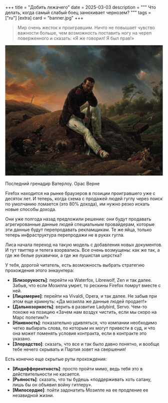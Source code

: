 +++
title = "Добить лежачего"
date = 2025-03-03
description = """
Что делать, когда самый слабый боец занюхивает чернозем?
"""
tags = ["ru"]
[extra]
card = "banner.jpg"
+++


<blockquote>
Мир очень жесток к проигравшим. Ничто не повышает чувство важности больше, чем возможность поставить ногу на череп поверженного и сказать: «Я же говорил! Я был прав!»
</blockquote>

![Последний гренадир Ватерлоу. Орас Верне](banner.jpg#full)
<figcaption>Последний гренадир Ватерлоу. Орас Верне</figcaption>

Firefox находится на рынке браузеров в позиции проигравшего уже с десяток лет. И теперь, когда схема с продажей людей гуглу через поиск по умолчанию ломается (это 80% дохода), им нужно резко искать новые способы дохода.

Они уже полгода назад предложили решение: они будут продавать агрегированные данные людей специальным провайдерам, которые эти данные будут перепродавать рекламщикам. Те же яйца, только теперь инфраструктура перепродажи не в руках гугла.

Лиса начала переход на такую модель с добавления новых документов. И тут твиттер и телега взорвались. Все очень возмущены: как же так, а где же белые рукавички, а где же пушистая шерстка?

У тебя, дорогой читатель, есть возможность выбрать стратегию прохождения этого энкаунтера:

- **\[Близорукость]**: перейти на Waterfox, Librewolf, Zen и так далее. Забыв, что если Мозилла умрет, то рескины Firefox помрут вместе с ней.
- **\[Лицемерие]**: перейти на Vivaldi, Opera, и так далее. Не забыв при этом еще крикнуть: «Да мозилла же данные людей продает!»
- **\[Дальнозоркость]**: верить в развитие Ladybird, Servo. Чем-то похоже на позицию «Зачем нам воздух чистить, если мы скоро на Марс полетим?»
- **\[Наивность]**: показательно удивляться, что компании необходимо четко выбирать слова, по которым их могут привести в суд, и что она может поменять условия контракта, если в контракте это указано.
- **\[Злорадство]**: сказать, что все и так было давно понятно, и вообще тебе нечего скрывать и Партия зовет на свершения!

Есть конечно еще скрытые руты прохождения:

- **\[Индифферентность]**: просто пройти мимо, ведь тебя это в действительности не касается.
- **\[Рьяность]**: сказать, что ты будешь «поддерживать хоть сатану, лишь бы он объявил войну гитлеру».
- **\[Милосердие]**: пойти задонатить Мозилле на ее продление ее незавидной жизни.
